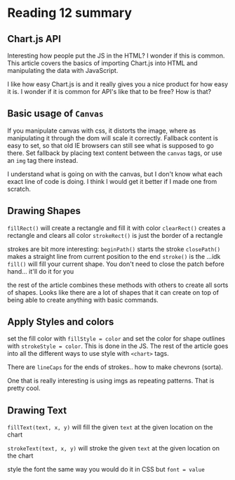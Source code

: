 # Reading 12 summary

## Chart.js API
Interesting how people put the JS in the HTML? I wonder if this is common. This article covers the basics of importing Chart.js into HTML and manipulating the data with JavaScript. 

I like how easy Chart.js is and it really gives you a nice product for how easy it is. I wonder if it is common for API's like that to be free? How is that?

## Basic usage of `Canvas`
If you manipulate canvas with css, it distorts the image, where as manipulating it through the dom will scale it correctly. Fallback content is easy to set, so that old IE browsers can still see what is supposed to go there. Set fallback by placing text content between the `canvas` tags, or use an `img` tag there instead. 

I understand what is going on with the canvas, but I don't know what each exact line of code is doing. I think I would get it better if I made one from scratch.

## Drawing Shapes
`fillRect()` will create a rectangle and fill it with color
`clearRect()` creates a rectangle and clears all color
`strokeRect()` is just the border of a rectangle

strokes are bit more interesting:
`beginPath()` starts the stroke
`closePath()` makes a straight line from current position to the end
`stroke()` is the ...idk
`fill()` will fill your current shape. You don't need to close the patch before hand... it'll do it for you

the rest of the article combines these methods with others to create all sorts of shapes. Looks like there are a lot of shapes that it can create on top of being able to create anything with basic commands. 

## Apply Styles and colors
set the fill color with `fillStyle = color` and set the color for shape outlines with `strokeStyle = color`. This is done in the JS. The rest of the article goes into all the different ways to use style with `<chart>` tags.

There are `lineCaps` for the ends of strokes.. how to make chevrons (sorta).

One that is really interesting is using imgs as repeating patterns. That is pretty cool.

## Drawing Text
`fillText(text, x, y)` will fill the given `text` at the given location on the chart

`strokeText(text, x, y)` will stroke the given `text` at the given location on the chart

style the font the same way you would do it in CSS but `font = value`